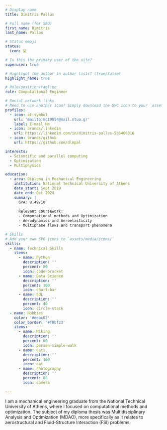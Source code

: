 ```yaml
---
# Display name
title: Dimitris Pallas

# Full name (for SEO)
first_name: Dimitris
last_name: Pallas

# Status emoji
status:
  icon: 💻

# Is this the primary user of the site?
superuser: true

# Highlight the author in author lists? (true/false)
highlight_name: true

# Role/position/tagline
role: Computational Engineer

# Social network links
# Need to use another icon? Simply download the SVG icon to your `assets/media/icons/` folder.
profiles:
  - icon: at-symbol
    url: 'mailto:mc19054@mail.ntua.gr'
    label: E-mail Me
  - icon: brands/linkedin
    url: https://linkedin.com/in/dimitris-pallas-5b6408316
  - icon: brands/github
    url: https://github.com/dlmpal

interests:
  - Scientific and parallel computing
  - Optimization
  - Multiphysics

education:
  - area: Diploma in Mechanical Engineering
    institution: National Technical University of Athens
    date_start: Sept 2019
    date_end: Oct 2024
    summary: |
      GPA: 8.49/10
      
      Relevant coursework:
      - Computational methods and Optimization
      - Aerodynamics and Aeroelasticity
      - Multiphase flows and transport phenomena

# Skills
# Add your own SVG icons to `assets/media/icons/`
skills:
  - name: Technical Skills
    items:
      - name: Python
        description: ''
        percent: 80
        icon: code-bracket
      - name: Data Science
        description: ''
        percent: 100
        icon: chart-bar
      - name: SQL
        description: ''
        percent: 40
        icon: circle-stack
  - name: Hobbies
    color: '#eeac02'
    color_border: '#f0bf23'
    items:
      - name: Hiking
        description: ''
        percent: 60
        icon: person-simple-walk
      - name: Cats
        description: ''
        percent: 100
        icon: cat
      - name: Photography
        description: ''
        percent: 80
        icon: camera

---
```

<!-- ## About Me -->
I am a mechanical engineering graduate from the National Technical University of Athens, where I focused on computational methods and optimization. The subject of my diploma thesis was Multidisciplinary Analysis and Optimization (MDAO), more specifically as it relates to aerostructural and Fluid-Structure Interaction (FSI) problems. 